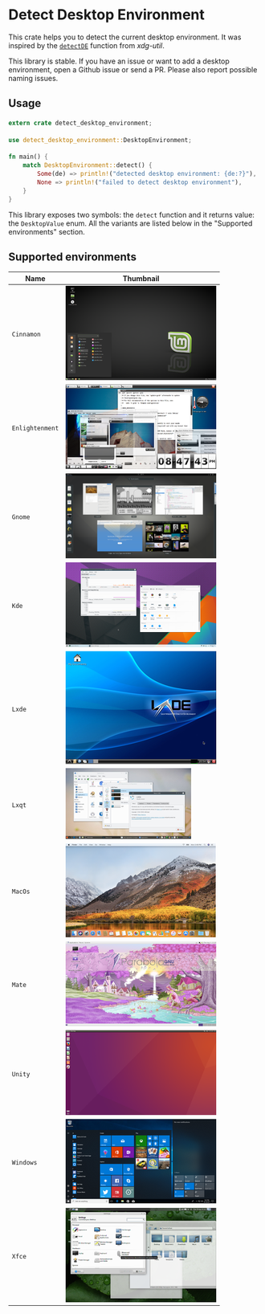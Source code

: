 # Detect Desktop Environment

This crate helps you to detect the current desktop environment.
It was inspired by the [`detectDE`](https://cgit.freedesktop.org/xdg/xdg-utils/tree/scripts/xdg-utils-common.in?h=fa5805559ad27382ef62110cb23e67d6eb649030#n270)
function from _xdg-util_.

This library is stable. If you have an issue or want to add a desktop environment, open
a Github issue or send a PR.
Please also report possible naming issues.

## Usage

```rust
extern crate detect_desktop_environment;

use detect_desktop_environment::DesktopEnvironment;

fn main() {
    match DesktopEnvironment::detect() {
        Some(de) => println!("detected desktop environment: {de:?}"),
        None => println!("failed to detect desktop environment"),
    }
}
```

This library exposes two symbols: the `detect` function and it returns value: the
`DesktopValue` enum. All the variants are listed below in the "Supported environments"
section.

## Supported environments

| Name            | Thumbnail                                        |
|-----------------|--------------------------------------------------|
| `Cinnamon`      | ![Cinnamon](./thumbnails/cinnamon.png)           |
| `Enlightenment` | ![Enlightenment](./thumbnails/enlightenment.png) |
| `Gnome`         | ![Gnome](./thumbnails/gnome.png)                 |
| `Kde`           | ![Kde](./thumbnails/kde.png)                     |
| `Lxde`          | ![Lxde](./thumbnails/lxde.png)                   |
| `Lxqt`          | ![Lxqt](./thumbnails/lxqt.png)                   |
| `MacOs`         | ![MacOs](./thumbnails/mac-os.png)                |
| `Mate`          | ![Mate](./thumbnails/mate.png)                   |
| `Unity`         | ![Unity](./thumbnails/unity.png)                 |
| `Windows`       | ![Windows](./thumbnails/windows.png)             |
| `Xfce`          | ![Xfce](./thumbnails/xfce.png)                   |
